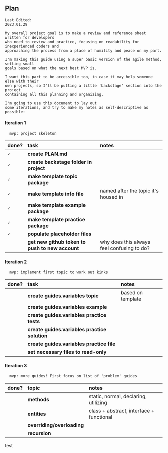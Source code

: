 
## Plan

```
Last Edited:
2023.01.29

My overall project goal is to make a review and reference sheet written for developers
who need to review and practice, focusing on readability for inexperienced coders and
approaching the process from a place of humility and peace on my part.

I'm making this guide using a super basic version of the agile method, setting small
goals based on what the next best MVP is. 

I want this part to be accessible too, in case it may help someone else with their
own projects, so I'll be putting a little 'backstage' section into the project
containing all this planning and organizing. 

I'm going to use this document to lay out 
some iterations, and try to make my notes as self-descriptive as possible:
```
#### Iteration 1

```http
  mvp: project skeleton
```

| done? | task     | notes                       |
| :-------- | :------- | :-------------------------------- |
| `✓`      | **create PLAN.md** |  |
| `✓`      | **create backstage folder in project** |  |
| `✓`      | **make template topic package** | |
| `✓`      | **make template info file** | named after the topic it's housed in |
| `✓`      | **make template example package** |  |
| `✓`      | **make template practice package** |  |
| `✓`      | **populate placeholder files** |  |
| ` `      | **get new github token to push to new account** | why does this always feel confusing to do? |

#### Iteration 2

```http
  mvp: implement first topic to work out kinks
```

| done? | task     | notes                       |
| :-------- | :------- | :-------------------------------- |
| ` `      | **create guides.variables topic** | based on template |
| ` `      | **create guides.variables example** |  |
| ` `      | **create guides.variables practice tests** | |
| ` `      | **create guides.variables practice solution** |  |
| ` `      | **create guides.variables practice file** | |
| ` `      | **set necessary files to read-only** |  |


#### Iteration 3

```http
  mvp: more guides! First focus on list of 'problem' guides 
```

| done? | topic     | notes                       |
| :-------- | :------- | :-------------------------------- |
| ` `      | **methods** | static, normal, declaring, utilizing |
| ` `      | **entities** | class + abstract, interface + functional |
| ` `      | **overriding/overloading** | |
| ` `      | **recursion** |  |
test
